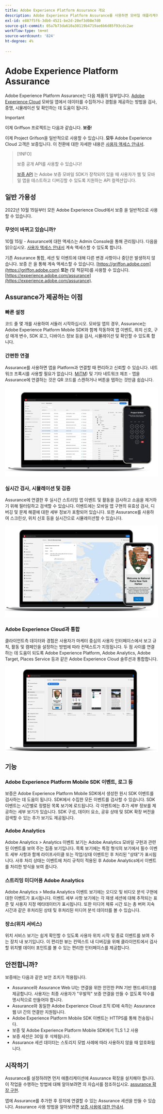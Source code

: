 ```yaml
---
title: Adobe Experience Platform Assurance 개요
description: Adobe Experience Platform Assurance를 사용하면 모바일 애플리케이션 내에서 데이터를 수집하거나 경험을 제공하는 방식을 검사하고, 증명하고, 시뮬레이트하고, 검증할 수 있습니다.
exl-id: e887f5f6-3db0-4521-be2d-20ef3d08e7d0
source-git-commit: 05a7b73da610a30119b4719ae6b6d85f93cdc2ae
workflow-type: tm+mt
source-wordcount: '824'
ht-degree: 4%

---
```


# Adobe Experience Platform Assurance

Adobe Experience Platform Assurance는 다음 제품의 일부입니다. [Adobe Experience Cloud](https://www.adobe.com/kr/experience-cloud.html) 모바일 앱에서 데이터를 수집하거나 경험을 제공하는 방법을 검사, 증명, 시뮬레이션 및 확인하는 데 도움이 됩니다.

>[!IMPORTANT]
>
> 이제 Griffson 프로젝트는 다음과 같습니다. **보증**!
>
> 이제 Project Grifson을 일반적으로 사용할 수 있습니다. **모두** Adobe Experience Cloud 고객은 보증입니다. 이 전환에 대한 자세한 내용은 [사용자 액세스 안내서](./user-access.md).

>[!INFO]
>
>보증 공개 API를 사용할 수 있습니다!
>
>[보증 API](https://developer.adobe.com/adobe-assurance-public-apis/) 는 Adobe 보증 모바일 SDK가 장착되어 있을 때 사용자가 웹 및 모바일 앱을 테스트하고 디버깅할 수 있도록 지원하는 API 컬렉션입니다.

## 일반 가용성

2022년 10월 15일부터 모든 Adobe Experience Cloud에서 보증 을 일반적으로 사용할 수 있습니다.

### 무엇이 바뀌고 있습니까?

10월 15일 - Assurance에 대한 액세스는 Admin Console을 통해 관리됩니다. 다음을 읽으십시오. [사용자 액세스 안내서](./user-access.md) 계속 액세스할 수 있도록 합니다.

기존 Assurance 통합, 세션 및 이벤트에 대해 다른 변경 사항이나 중단은 발생하지 않습니다. 보증 은 을 통해 계속 액세스할 수 있습니다. [https://griffon.adobe.com](https://griffon.adobe.com) **또는** (및 책갈피)를 사용할 수 있습니다. [https://experience.adobe.com/assurance](https://experience.adobe.com/assurance).

## Assurance가 제공하는 이점

### 빠른 설정

코드 줄 몇 개를 사용하여 서둘러 시작하십시오. 모바일 앱의 경우, Assurance는 Adobe Experience Platform Mobile SDK와 함께 작동하여 앱 이벤트, 위치 신호, 구성 매개 변수, SDK 로그, 디바이스 정보 등을 검사, 시뮬레이션 및 확인할 수 있도록 합니다.

### 간편한 연결

Assurance를 사용하면 앱을 Platform과 연결할 때 편리하고 신뢰할 수 있습니다. 네트워크 프록시를 사용할 필요가 없습니다. [MiTM](https://en.wikipedia.org/wiki/Man-in-the-middle_attack)) 및 기타 네트워크 체조 - 앱을 Assurance에 연결하는 것은 QR 코드를 스캔하거나 버튼을 탭하는 것만큼 쉽습니다.

![](./images/index/no-hassle-connection.png)

### 실시간 검사, 시뮬레이션 및 검증

Assurance에 연결한 후 실시간 스트리밍 앱 이벤트 및 활동을 검사하고 소음을 제거하기 위해 필터링하고 검색할 수 있습니다. 이벤트에는 모바일 앱 구현의 유효성 검사, 디버깅 및 문제 해결에 대한 세부 정보가 포함되어 있습니다. 또한 Assurance를 사용하여 스크린샷, 위치 신호 등을 실시간으로 시뮬레이션할 수 있습니다.

![](./images/index/real-time-insepction.png)

### Adobe Experience Cloud과 통합

클라이언트측 데이터와 경험은 사용자가 마케터 중심의 사용자 인터페이스에서 보고 규칙, 활동 및 캠페인을 설정하는 방법에 따라 컨텍스트가 지정됩니다. 두 점 사이를 연결하는 데 도움이 되도록 Adobe Experience Platform, Adobe Analytics, Adobe Target, Places Service 등과 같은 Adobe Experience Cloud 솔루션과 통합합니다.

![](./images/index/integration.png)

## 기능

### Adobe Experience Platform Mobile SDK 이벤트, 로그 등

보증은 Adobe Experience Platform Mobile SDK에서 생성한 원시 SDK 이벤트를 검사하는 데 도움이 됩니다. SDK에서 수집한 모든 이벤트를 검사할 수 있습니다. SDK 이벤트는 시간별로 정렬된 목록 보기에 로드됩니다. 각 이벤트에는 추가 세부 정보를 제공하는 세부 보기가 있습니다. SDK 구성, 데이터 요소, 공유 상태 및 SDK 확장 버전을 검색할 수 있는 추가 보기도 제공됩니다.

### Adobe Analytics

Adobe Analytics > Analytics 이벤트 보기는 Adobe Analytics 모바일 구현과 관련된 이벤트를 보여 주는 집중 보기입니다. 목록 보기에는 특정 형식의 보기에서 필수 이벤트 세부 사항과 함께 라이프사이클 또는 작업/상태 이벤트인 후 처리된 &quot;상태&quot;가 표시됩니다. 사후 처리 상태는 이벤트에 처리 규칙이 적용된 후 Adobe Analytics에서 이벤트를 처리한 방식을 보여 줍니다.

### 스트리밍 미디어용 Adobe Analytics

Adobe Analytics > Media Analytics 이벤트 보기에는 오디오 및 비디오 분석 구현에 대한 이벤트가 표시됩니다. 이벤트 세부 사항 보기에는 각 재생 세션에 대해 추적되는 표준 및 사용자 지정 메타데이터가 표시됩니다. 또한 미디어 체류 시간 또는 총 버퍼 지속 시간과 같은 후처리된 상태 및 후처리된 미디어 분석 데이터를 볼 수 있습니다.

### 장소(위치 서비스)

위치 서비스 보기는 쉽게 확인할 수 있도록 사용자 위치 시작 및 종료 이벤트를 보여 주는 장치 내 보기입니다. 이 편리한 뷰는 컨텍스트 내 디버깅을 위해 클라이언트에서 검사할 위치별 데이터 포인트를 볼 수 있는 편리한 인터페이스를 제공합니다.

## 안전합니까?

보증에는 다음과 같은 보안 조치가 적용됩니다.

* Assurance와 Assurance Web UI는 연결을 위한 안전한 PIN 기반 핸드셰이크를 제공합니다. 사용자는 최종 사용자가 &quot;우발적&quot; 보증 연결을 만들 수 없도록 악수를 명시적으로 만들어야 합니다.
* Assurance와 동일한 Adobe Experience Cloud 조직 ID에 속하는 Assurance 웹 UI 간의 연결만 지원됩니다.
* Adobe Experience Platform Mobile SDK 이벤트는 HTTPS를 통해 전송됩니다.
* 보증 및 Adobe Experience Platform Mobile SDK에서 TLS 1.2 사용
* 보증 세션은 30일 후 삭제됩니다.
* Assurance 세션 데이터는 스토리지 모범 사례에 따라 사용하지 않을 때 암호화됩니다.

## 시작하기

Assurance를 설정하려면 먼저 애플리케이션에 Assurance 확장을 설치해야 합니다. 이 작업을 수행하는 방법에 대해 알아보려면 의 자습서를 참조하십시오. [assurance 확장 구현](https://developer.adobe.com/client-sdks/documentation/platform-assurance-sdk/#add-the-aep-assurance-extension-to-your-app).

앱에 Assurance를 추가한 후 장치에 연결할 수 있는 Assurance 세션을 만들 수 있습니다. Assurance 사용 방법을 알아보려면 [보증 사용에 대한 안내서](./tutorials/using-assurance.md).
